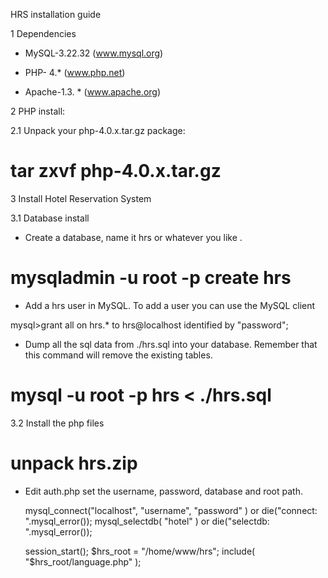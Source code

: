 
HRS installation guide

1 Dependencies

* MySQL-3.22.32 (www.mysql.org)

* PHP- 4.*  (www.php.net)

* Apache-1.3. *  (www.apache.org)

2 PHP install:

2.1 Unpack your php-4.0.x.tar.gz package: 

# tar zxvf php-4.0.x.tar.gz


3 Install Hotel Reservation System

3.1 Database install

* Create a database, name it hrs or whatever you like .

# mysqladmin -u root -p create hrs

* Add a hrs user in MySQL. To add a user you can use the MySQL
  client

mysql>grant all on hrs.* to hrs@localhost identified by "password";

* Dump all the sql data from ./hrs.sql into your database. Remember
  that this command will remove the existing  tables.

# mysql -u root -p hrs < ./hrs.sql

3.2 Install the php files


# unpack hrs.zip

* Edit auth.php set the username, password, database and root path. 

	mysql_connect("localhost", "username", "password" )
		or die("connect: ".mysql_error());
	mysql_selectdb( "hotel" )
		or die("selectdb: ".mysql_error());

	session_start();
		$hrs_root = "/home/www/hrs";
		include( "$hrs_root/language.php" );

